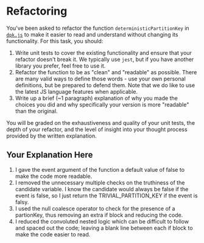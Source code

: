 # Refactoring

You've been asked to refactor the function `deterministicPartitionKey` in [`dpk.js`](dpk.js) to make it easier to read and understand without changing its functionality. For this task, you should:

1. Write unit tests to cover the existing functionality and ensure that your refactor doesn't break it. We typically use `jest`, but if you have another library you prefer, feel free to use it.
2. Refactor the function to be as "clean" and "readable" as possible. There are many valid ways to define those words - use your own personal definitions, but be prepared to defend them. Note that we do like to use the latest JS language features when applicable.
3. Write up a brief (~1 paragraph) explanation of why you made the choices you did and why specifically your version is more "readable" than the original.

You will be graded on the exhaustiveness and quality of your unit tests, the depth of your refactor, and the level of insight into your thought process provided by the written explanation.

## Your Explanation Here

1. I gave the event argument of the function a default value of false to make the code more readable.
2. I removed the unnecessary multiple checks on the truthiness of the candidate variable. I know the candidate would always be false if the event is false, so I just return the TRIVIAL_PARTITION_KEY if the event is falsy.
3. I used the null coalesce operator to check for the presence of a partionKey, thus removing an extra if block and reducing the code.
4. I reduced the convoluted nested logic which can be difficult to follow and spaced out the code; leaving a blank line between each if block to make the code easier to read.

